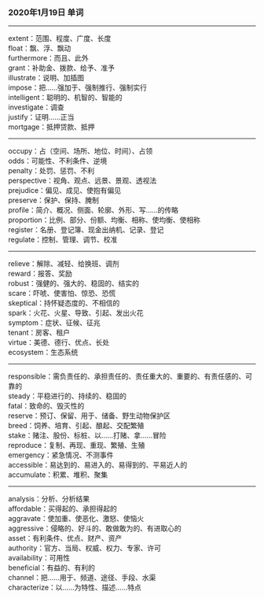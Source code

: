 ### 2020年1月19日 单词
- - -
extent：范围、程度、广度、长度  
float：飘、浮、飘动  
furthermore：而且、此外  
grant：补助金、拨款、给予、准予  
illustrate：说明、加插图  
impose：把……强加于、强制推行、强制实行  
intelligent：聪明的、机智的、智能的  
investigate：调查  
justify：证明……正当  
mortgage：抵押贷款、抵押  
- - -
occupy：占（空间、场所、地位、时间）、占领  
odds：可能性、不利条件、逆境  
penalty：处罚、惩罚、不利  
perspective：视角、观点、远景、景观、透视法  
prejudice：偏见、成见、使抱有偏见  
preserve：保护、保持、腌制  
profile：简介、概况、侧面、轮廓、外形、写……的传略  
proportion：比例、部分、份额、均衡、相称、使均衡、使相称  
register：名册、登记簿、现金出纳机、记录、登记  
regulate：控制、管理、调节、校准  
- - -
relieve：解除、减轻、给换班、调剂  
reward：报答、奖励  
robust：强健的、强大的、稳固的、结实的  
scare：吓唬、使害怕、惊恐、恐慌  
skeptical：持怀疑态度的、不相信的  
spark：火花、火星、导致、引起、发出火花  
symptom：症状、征候、征兆  
tenant：房客、租户  
virtue：美德、德行、优点、长处  
ecosystem：生态系统  
- - -
responsible：需负责任的、承担责任的、责任重大的、重要的、有责任感的、可靠的  
steady：平稳进行的、持续的、稳固的  
fatal：致命的、毁灭性的  
reserve：预订、保留、用于、储备、野生动物保护区  
breed：饲养、培育、引起、酿起、交配繁殖  
stake：赌注、股份、标桩、以……打赌、拿……冒险  
reproduce：复制、再现、重现、繁殖、生殖  
emergency：紧急情况、不测事件  
accessible：易达到的、易进入的、易得到的、平易近人的  
accumulate：积累、堆积、聚集  
- - -
analysis：分析、分析结果  
affordable：买得起的、承担得起的  
aggravate：使加重、使恶化、激怒、使恼火  
aggressive：侵略的、好斗的、敢做敢为的、有进取心的  
asset：有利条件、优点、财产、资产  
authority：官方、当局、权威、权力、专家、许可  
availability：可用性  
beneficial：有益的、有利的  
channel：把……用于、频道、途径、手段、水渠  
characterize：以……为特性、描述……特点